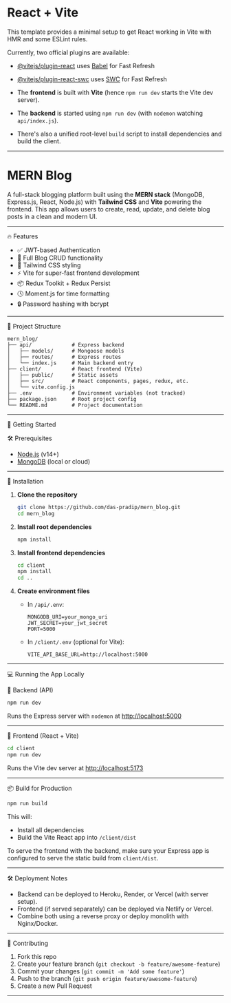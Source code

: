 # React + Vite

This template provides a minimal setup to get React working in Vite with HMR and some ESLint rules.

Currently, two official plugins are available:

- [@vitejs/plugin-react](https://github.com/vitejs/vite-plugin-react/blob/main/packages/plugin-react/README.md) uses [Babel](https://babeljs.io/) for Fast Refresh
- [@vitejs/plugin-react-swc](https://github.com/vitejs/vite-plugin-react-swc) uses [SWC](https://swc.rs/) for Fast Refresh


- The **frontend** is built with **Vite** (hence `npm run dev` starts the Vite dev server).
- The **backend** is started using `npm run dev` (with `nodemon` watching `api/index.js`).
- There's also a unified root-level `build` script to install dependencies and build the client.


---

# MERN Blog

A full-stack blogging platform built using the **MERN stack** (MongoDB, Express.js, React, Node.js) with **Tailwind CSS** and **Vite** powering the frontend. This app allows users to create, read, update, and delete blog posts in a clean and modern UI.

---

 🔥 Features

- ✅ JWT-based Authentication
- 📝 Full Blog CRUD functionality
- 🎨 Tailwind CSS styling
- ⚡ Vite for super-fast frontend development
- 📦 Redux Toolkit + Redux Persist
- 🕓 Moment.js for time formatting
- 🔒 Password hashing with bcrypt

---

 🧩 Project Structure

```
mern_blog/
├── api/             # Express backend
│   ├── models/      # Mongoose models
│   ├── routes/      # Express routes
│   └── index.js     # Main backend entry
├── client/          # React frontend (Vite)
│   ├── public/      # Static assets
│   ├── src/         # React components, pages, redux, etc.
│   └── vite.config.js
├── .env             # Environment variables (not tracked)
├── package.json     # Root project config
└── README.md        # Project documentation
```
---

 🚀 Getting Started

 🛠 Prerequisites

- [Node.js](https://nodejs.org/) (v14+)
- [MongoDB](https://www.mongodb.com/) (local or cloud)

---

🔧 Installation

1. **Clone the repository**

   ```bash
   git clone https://github.com/das-pradip/mern_blog.git
   cd mern_blog
   ```

2. **Install root dependencies**

   ```bash
   npm install
   ```

3. **Install frontend dependencies**

   ```bash
   cd client
   npm install
   cd ..
   ```

4. **Create environment files**

   - In `/api/.env`:

     ```
     MONGODB_URI=your_mongo_uri
     JWT_SECRET=your_jwt_secret
     PORT=5000
     ```

   - In `/client/.env` (optional for Vite):

     ```
     VITE_API_BASE_URL=http://localhost:5000
     ```

---

 💻 Running the App Locally

 🧠 Backend (API)

```bash
npm run dev
```

Runs the Express server with `nodemon` at [http://localhost:5000](http://localhost:5000)

---

 🎨 Frontend (React + Vite)

```bash
cd client
npm run dev
```

Runs the Vite dev server at [http://localhost:5173](http://localhost:5173)

---

📦 Build for Production

```bash
npm run build
```

This will:
- Install all dependencies
- Build the Vite React app into `/client/dist`

To serve the frontend with the backend, make sure your Express app is configured to serve the static build from `client/dist`.

---

 🛠 Deployment Notes

- Backend can be deployed to Heroku, Render, or Vercel (with server setup).
- Frontend (if served separately) can be deployed via Netlify or Vercel.
- Combine both using a reverse proxy or deploy monolith with Nginx/Docker.

---

 🤝 Contributing

1. Fork this repo
2. Create your feature branch (`git checkout -b feature/awesome-feature`)
3. Commit your changes (`git commit -m 'Add some feature'`)
4. Push to the branch (`git push origin feature/awesome-feature`)
5. Create a new Pull Request

---

